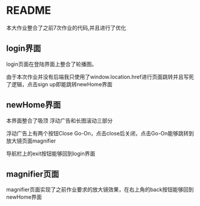 # README

本大作业整合了之前7次作业的代码,并且进行了优化

## login界面

login页面在登陆界面上整合了轮播图。

由于本次作业并没有后端我只使用了window.location.href进行页面跳转并且写死了逻辑，点击sign up即能跳转newHome界面

## newHome界面

本界面整合了吸顶 浮动广告和长图滚动三部分

浮动广告上有两个按钮Close  Go-On，点击close后关闭，点击Go-On能够跳转到放大镜页面magnifier

导航栏上的exit按钮能够回到login界面

## magnifier页面

magnifier页面实现了之前作业要求的放大镜效果，在右上角的back按钮能够回到newHome界面